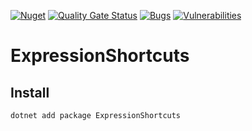 [![Nuget](https://img.shields.io/nuget/v/ExpressionShortcuts)](https://www.nuget.org/packages/ExpressionShortcuts)
[![Quality Gate Status](https://sonarcloud.io/api/project_badges/measure?project=zjklee_ExpressionShortcuts&metric=alert_status)](https://sonarcloud.io/dashboard?id=zjklee_ExpressionShortcuts)  [![Bugs](https://sonarcloud.io/api/project_badges/measure?project=zjklee_ExpressionShortcuts&metric=bugs)](https://sonarcloud.io/dashboard?id=zjklee_ExpressionShortcuts)  [![Vulnerabilities](https://sonarcloud.io/api/project_badges/measure?project=zjklee_ExpressionShortcuts&metric=vulnerabilities)](https://sonarcloud.io/dashboard?id=zjklee_ExpressionShortcuts)

# ExpressionShortcuts

## Install
```cmd
dotnet add package ExpressionShortcuts
```
